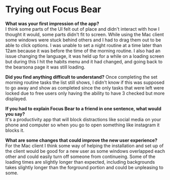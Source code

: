 # Trying out Focus Bear

**What was your first impression of the app?**  
I think some parts of the UI felt out of place and didn't interact with how I thought it would, some parts didn't fit to screen. While using the Mac client some windows were stuck behind others and I had to drag them out to be able to click options. I was unable to set a night routine at a time later than 12am because it was before the time of the morning routine. I also had an issue changing the language, it was held up for a while on a loading screen but during this I hit the habits menu and it had changed, and going back to the bearsona page it was still loading. 

**Did you find anything difficult to understand?**
Once completing the set morning routine tasks the list still shows, I didn't know if this was supposed to go away and show as completed since the only tasks that were left were locked due to free users only having the ability to have 3 checked but more displayed.

**If you had to explain Focus Bear to a friend in one sentence, what would you say?**  
It's a productivity app that will block distractions like social media on your phone and computer so when you go to open something like instagram it blocks it.

**What are some changes that could improve the new user experience?**  
For the Mac client I think some way of helping the installation and set up of the client would be good for a new user as some windows overlapped each other and could easily turn off someone from continueing. Some of the loading times are slightly longer than expected, including backgrounds takes slightly longer than the forground portion and could be unpleasing to some. 